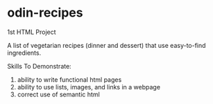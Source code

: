 # odin-recipes
1st HTML Project

A list of vegetarian recipes (dinner and dessert) that use easy-to-find ingredients. 

Skills To Demonstrate: 
1) ability to write functional html pages
2) ability to use lists, images, and links in a webpage
3) correct use of semantic html

